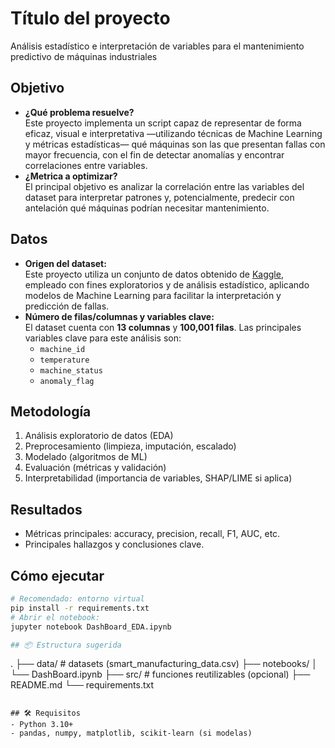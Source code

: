 # Título del proyecto

Análisis estadístico e interpretación de variables para el mantenimiento predictivo de máquinas industriales

## Objetivo
- **¿Qué problema resuelve?**  
  Este proyecto implementa un script capaz de representar de forma eficaz, visual e interpretativa —utilizando técnicas de Machine Learning y métricas estadísticas— qué máquinas son las que presentan fallas con mayor frecuencia, con el fin de detectar anomalías y encontrar correlaciones entre variables.
- **¿Metrica a optimizar?**  
  El principal objetivo es analizar la correlación entre las variables del dataset para interpretar patrones y, potencialmente, predecir con antelación qué máquinas podrían necesitar mantenimiento.

## Datos
- **Origen del dataset:**  
  Este proyecto utiliza un conjunto de datos obtenido de [Kaggle](https://www.kaggle.com/datasets/ziya07/smart-manufacturing-iot-cloud-monitoring-dataset), empleado con fines exploratorios y de análisis estadístico, aplicando modelos de Machine Learning para facilitar la interpretación y predicción de fallas.
- **Número de filas/columnas y variables clave:**  
  El dataset cuenta con **13 columnas** y **100,001 filas**. Las principales variables clave para este análisis son:
  - `machine_id`
  - `temperature`
  - `machine_status`
  - `anomaly_flag`

## Metodología
1. Análisis exploratorio de datos (EDA)
2. Preprocesamiento (limpieza, imputación, escalado)
3. Modelado (algoritmos de ML)
4. Evaluación (métricas y validación)
5. Interpretabilidad (importancia de variables, SHAP/LIME si aplica)

## Resultados
- Métricas principales: accuracy, precision, recall, F1, AUC, etc.
- Principales hallazgos y conclusiones clave.

## Cómo ejecutar
```bash
# Recomendado: entorno virtual
pip install -r requirements.txt
# Abrir el notebook:
jupyter notebook DashBoard_EDA.ipynb

## 📦 Estructura sugerida
```
.
├── data/               # datasets (smart_manufacturing_data.csv)
├── notebooks/
│   └── DashBoard.ipynb
├── src/                # funciones reutilizables (opcional)
├── README.md
└── requirements.txt
```

## 🛠️ Requisitos
- Python 3.10+
- pandas, numpy, matplotlib, scikit-learn (si modelas)


